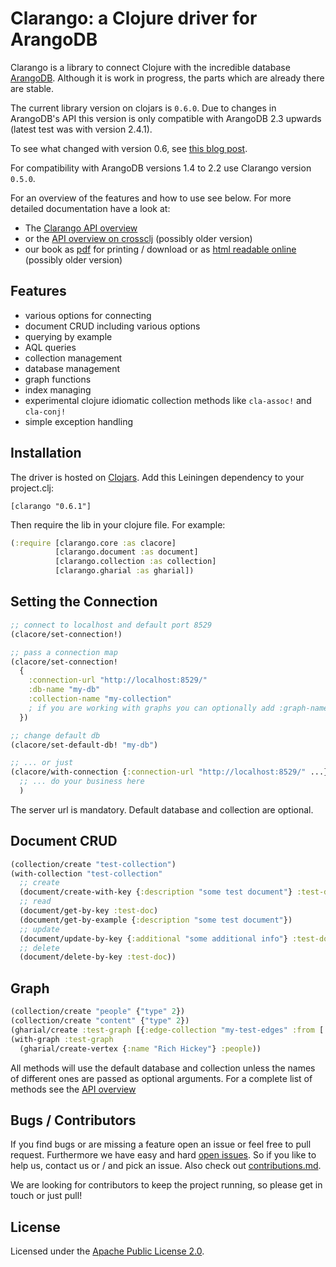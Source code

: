 <!-- img src="https://travis-ci.org/edlich/clarango.png?branch=master" alt="travis-ci.org Build Status" title="Build Status" align="right" /-->
Clarango: a Clojure driver for ArangoDB
========

Clarango is a library to connect Clojure with the incredible database [ArangoDB](http://www.arangodb.com/). Although it is work in progress, the parts which are already there are stable. 

The current library version on clojars is `0.6.0`. Due to changes in ArangoDB's API this version is only compatible with ArangoDB 2.3 upwards (latest test was with version 2.4.1).

To see what changed with version 0.6, see [this blog post](http://www.peterfessel.com/2015/01/from-clojure-to-arangodb-clarango-v0-6-released/).

For compatibility with ArangoDB versions 1.4 to 2.2 use Clarango version `0.5.0`.

For an overview of the features and how to use see below. For more detailed documentation have a look at:
* The [Clarango API overview](http://edlich.github.io/clarango/doc/index.html)
* or the [API overview on crossclj](http://crossclj.info/ns/clarango/latest/clarango.core.html) (possibly older version)
* our book as [pdf](https://leanpub.com/clarango) for printing / download or as [html readable online](https://leanpub.com/clarango/read) (possibly older version)

## Features

* various options for connecting
* document CRUD including various options
* querying by example
* AQL queries
* collection management
* database management
* graph functions
* index managing
* experimental clojure idiomatic collection methods like `cla-assoc!` and `cla-conj!`
* simple exception handling

## Installation

The driver is hosted on [Clojars](https://clojars.org/clarango). Add this Leiningen dependency to your project.clj:
```
[clarango "0.6.1"]
```
Then require the lib in your clojure file. For example:
``` Clojure
(:require [clarango.core :as clacore]
          [clarango.document :as document]
          [clarango.collection :as collection]
          [clarango.gharial :as gharial])
```

## Setting the Connection

```clojure
;; connect to localhost and default port 8529
(clacore/set-connection!)

;; pass a connection map
(clacore/set-connection! 
  {
    :connection-url "http://localhost:8529/"
    :db-name "my-db"
    :collection-name "my-collection"
    ; if you are working with graphs you can optionally add :graph-name "my-graph"
  })

;; change default db
(clacore/set-default-db! "my-db")

;; ... or just
(clacore/with-connection {:connection-url "http://localhost:8529/" ...}
  ;; ... do your business here
  )
```

The server url is mandatory. Default database and collection are optional.

## Document CRUD

```clojure
(collection/create "test-collection")
(with-collection "test-collection"
  ;; create
  (document/create-with-key {:description "some test document"} :test-doc)
  ;; read
  (document/get-by-key :test-doc)
  (document/get-by-example {:description "some test document"})
  ;; update
  (document/update-by-key {:additional "some additional info"} :test-doc)
  ;; delete
  (document/delete-by-key :test-doc))

```

## Graph

```clojure
(collection/create "people" {"type" 2})
(collection/create "content" {"type" 2})
(gharial/create :test-graph [{:edge-collection "my-test-edges" :from [:people] :to [:content]}])
(with-graph :test-graph
  (gharial/create-vertex {:name "Rich Hickey"} :people))
```

All methods will use the default database and collection unless the names of different ones are passed as optional arguments. For a complete list of methods see the [API overview](http://edlich.github.io/clarango/doc/index.html)

## Bugs / Contributors

If you find bugs or are missing a feature open an issue or feel free to pull request. Furthermore we have easy and hard [open issues](https://github.com/edlich/clarango/issues). So if you like to help us, contact us or / and pick an issue. Also check out [contributions.md](https://github.com/edlich/clarango/blob/master/contributions.md). 

We are looking for contributors to keep the project running, so please get in touch or just pull!

## License

Licensed under the [Apache Public License 2.0](http://www.apache.org/licenses/LICENSE-2.0.html).
